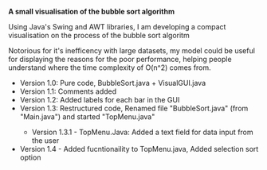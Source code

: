 **A small visualisation of the bubble sort algorithm**

<p> Using Java's Swing and AWT libraries, I am developing a compact visualisation on the process of the bubble sort algoritm </p>
<p> Notorious for it's inefficency with large datasets, my model could be useful for displaying the reasons for the poor performance, helping people understand where the time complexity of O(n^2) comes from. </p>

<ul>
    <li>Version 1.0: Pure code, BubbleSort.java + VisualGUI.java </li>
    <li>Version 1.1: Comments added</li>
    <li>Version 1.2: Added labels for each bar in the GUI</li>
    <li>Version 1.3: Restructured code, Renamed file "BubbleSort.java" (from "Main.java") and started "TopMenu.java"</li>
    <ul>
        <li> Version 1.3.1 - TopMenu.Java: Added a text field for data input from the user</li>
    </ul>
    <li>Version 1.4 - Added fucntionaility to TopMenu.java, Added selection sort option</li>
</ul>
